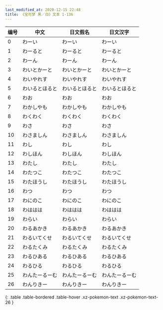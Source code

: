 ```yaml
---
last_modified_at: 2020-12-15 22:48
title: 《宝可梦 黑／白》文本 1-136
---
```

| 编号 | 中文 | 日文假名 | 日文汉字 |
| ---- | ---- | ---- | --- |
| 0 | わーい | わーい | わーい |
| 1 | わーると | わーると | わーると |
| 2 | わーん | わーん | わーん |
| 3 | わいとかーと | わいとかーと | わいとかーと |
| 4 | わいやれす | わいやれす | わいやれす |
| 5 | わいるとほると | わいるとほると | わいるとほると |
| 6 | わお | わお | わお |
| 7 | わかしやも | わかしやも | わかしやも |
| 8 | わくわく | わくわく | わくわく |
| 9 | わさ | わさ | わさ |
| 10 | わさましん | わさましん | わさましん |
| 11 | わし | わし | わし |
| 12 | わしほん | わしほん | わしほん |
| 13 | わたし | わたし | わたし |
| 14 | わたつこ | わたつこ | わたつこ |
| 15 | わたほうし | わたほうし | わたほうし |
| 16 | わつ | わつ | わつ |
| 17 | わにのこ | わにのこ | わにのこ |
| 18 | わははは | わははは | わははは |
| 19 | わらい | わらい | わらい |
| 20 | わるあかき | わるあかき | わるあかき |
| 21 | わるいてくせ | わるいてくせ | わるいてくせ |
| 22 | わるたくみ | わるたくみ | わるたくみ |
| 23 | わるひある | わるひある | わるひある |
| 24 | わるひる | わるひる | わるひる |
| 25 | わんたーるーむ | わんたーるーむ | わんたーるーむ |
| 26 | わんりきー | わんりきー | わんりきー |
{: .table .table-bordered .table-hover .xz-pokemon-text .xz-pokemon-text-26 }